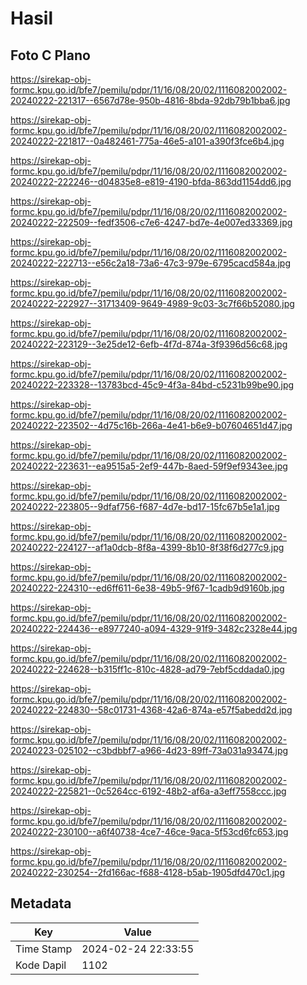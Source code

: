 # Hasil

## Foto C Plano

https://sirekap-obj-formc.kpu.go.id/bfe7/pemilu/pdpr/11/16/08/20/02/1116082002002-20240222-221317--6567d78e-950b-4816-8bda-92db79b1bba6.jpg

https://sirekap-obj-formc.kpu.go.id/bfe7/pemilu/pdpr/11/16/08/20/02/1116082002002-20240222-221817--0a482461-775a-46e5-a101-a390f3fce6b4.jpg

https://sirekap-obj-formc.kpu.go.id/bfe7/pemilu/pdpr/11/16/08/20/02/1116082002002-20240222-222246--d04835e8-e819-4190-bfda-863dd1154dd6.jpg

https://sirekap-obj-formc.kpu.go.id/bfe7/pemilu/pdpr/11/16/08/20/02/1116082002002-20240222-222509--fedf3506-c7e6-4247-bd7e-4e007ed33369.jpg

https://sirekap-obj-formc.kpu.go.id/bfe7/pemilu/pdpr/11/16/08/20/02/1116082002002-20240222-222713--e56c2a18-73a6-47c3-979e-6795cacd584a.jpg

https://sirekap-obj-formc.kpu.go.id/bfe7/pemilu/pdpr/11/16/08/20/02/1116082002002-20240222-222927--31713409-9649-4989-9c03-3c7f66b52080.jpg

https://sirekap-obj-formc.kpu.go.id/bfe7/pemilu/pdpr/11/16/08/20/02/1116082002002-20240222-223129--3e25de12-6efb-4f7d-874a-3f9396d56c68.jpg

https://sirekap-obj-formc.kpu.go.id/bfe7/pemilu/pdpr/11/16/08/20/02/1116082002002-20240222-223328--13783bcd-45c9-4f3a-84bd-c5231b99be90.jpg

https://sirekap-obj-formc.kpu.go.id/bfe7/pemilu/pdpr/11/16/08/20/02/1116082002002-20240222-223502--4d75c16b-266a-4e41-b6e9-b07604651d47.jpg

https://sirekap-obj-formc.kpu.go.id/bfe7/pemilu/pdpr/11/16/08/20/02/1116082002002-20240222-223631--ea9515a5-2ef9-447b-8aed-59f9ef9343ee.jpg

https://sirekap-obj-formc.kpu.go.id/bfe7/pemilu/pdpr/11/16/08/20/02/1116082002002-20240222-223805--9dfaf756-f687-4d7e-bd17-15fc67b5e1a1.jpg

https://sirekap-obj-formc.kpu.go.id/bfe7/pemilu/pdpr/11/16/08/20/02/1116082002002-20240222-224127--af1a0dcb-8f8a-4399-8b10-8f38f6d277c9.jpg

https://sirekap-obj-formc.kpu.go.id/bfe7/pemilu/pdpr/11/16/08/20/02/1116082002002-20240222-224310--ed6ff611-6e38-49b5-9f67-1cadb9d9160b.jpg

https://sirekap-obj-formc.kpu.go.id/bfe7/pemilu/pdpr/11/16/08/20/02/1116082002002-20240222-224436--e8977240-a094-4329-91f9-3482c2328e44.jpg

https://sirekap-obj-formc.kpu.go.id/bfe7/pemilu/pdpr/11/16/08/20/02/1116082002002-20240222-224628--b315ff1c-810c-4828-ad79-7ebf5cddada0.jpg

https://sirekap-obj-formc.kpu.go.id/bfe7/pemilu/pdpr/11/16/08/20/02/1116082002002-20240222-224830--58c01731-4368-42a6-874a-e57f5abedd2d.jpg

https://sirekap-obj-formc.kpu.go.id/bfe7/pemilu/pdpr/11/16/08/20/02/1116082002002-20240223-025102--c3bdbbf7-a966-4d23-89ff-73a031a93474.jpg

https://sirekap-obj-formc.kpu.go.id/bfe7/pemilu/pdpr/11/16/08/20/02/1116082002002-20240222-225821--0c5264cc-6192-48b2-af6a-a3eff7558ccc.jpg

https://sirekap-obj-formc.kpu.go.id/bfe7/pemilu/pdpr/11/16/08/20/02/1116082002002-20240222-230100--a6f40738-4ce7-46ce-9aca-5f53cd6fc653.jpg

https://sirekap-obj-formc.kpu.go.id/bfe7/pemilu/pdpr/11/16/08/20/02/1116082002002-20240222-230254--2fd166ac-f688-4128-b5ab-1905dfd470c1.jpg


## Metadata

| Key        | Value               |
| ---------- | ------------------- |
| Time Stamp | 2024-02-24 22:33:55 |
| Kode Dapil | 1102                |



